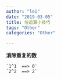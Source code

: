 ```yaml
---
author: "lei"
date: "2019-03-05"
title: 位运算小技巧
tags: "Other"
categories: "Other"

---
```


**消除重复的数**

    `1^1  ==> 0`
    `2^2  ==> 2`

